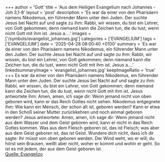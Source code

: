 +++
author = 'Gott'
title = 'Aus dem Heiligen Evangelium nach Johannes - Joh 3,1-8'
layout = 'post'
description = 'Es war da einer von den Pharisäern namens Nikodemus, ein führender Mann unter den Juden. Der suchte Jesus bei Nacht auf und sagte zu ihm: Rabbi, wir wissen, du bist ein Lehrer, von Gott gekommen; denn niemand kann die Zeichen tun, die du tust, wenn nicht Gott mit ihm ist. Jesus a....'
images = ['/symbols/evangelist_johannes.jpg']
categories = ['EVANGELIUM']
tags = ['EVANGELIUM']
date = '2025-04-28 08:00:40 +0100'
summary = 'Es war da einer von den Pharisäern namens Nikodemus, ein führender Mann unter den Juden. Der suchte Jesus bei Nacht auf und sagte zu ihm: Rabbi, wir wissen, du bist ein Lehrer, von Gott gekommen; denn niemand kann die Zeichen tun, die du tust, wenn nicht Gott mit ihm ist. Jesus a....'
linkedsummaryImage = 'evangelist_johannes.jpg'
keepImageRatio = 'true'
+++
Es war da einer von den Pharisäern namens Nikodemus, ein führender Mann unter den Juden.
Der suchte Jesus bei Nacht auf und sagte zu ihm: Rabbi, wir wissen, du bist ein Lehrer, von Gott gekommen; denn niemand kann die Zeichen tun, die du tust, wenn nicht Gott mit ihm ist.
Jesus antwortete ihm: Amen, amen, ich sage dir: Wenn jemand nicht von oben geboren wird, kann er das Reich Gottes nicht sehen.<!--more-->
Nikodemus entgegnete ihm: Wie kann ein Mensch, der schon alt ist, geboren werden? Kann er etwa in den Schoß seiner Mutter zurückkehren und noch einmal geboren werden?
Jesus antwortete: Amen, amen, ich sage dir: Wenn jemand nicht aus dem Wasser und dem Geist geboren wird, kann er nicht in das Reich Gottes kommen.
Was aus dem Fleisch geboren ist, das ist Fleisch; was aber aus dem Geist geboren ist, das ist Geist.
Wundere dich nicht, dass ich dir sagte: Ihr müsst von oben geboren werden.
Der Wind weht, wo er will; du hörst sein Brausen, weißt aber nicht, woher er kommt und wohin er geht. So ist es mit jedem, der aus dem Geist geboren ist.<br> [Quelle: Evangelizo](https://evangeliumtagfuertag.org/DE/gospel)